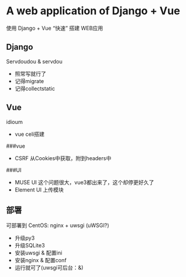 # A web application of Django + Vue
使用 Django + Vue “快速” 搭建 WEB应用

## Django
Servdoudou & servdou
+ 照常写就行了
+ 记得migrate
+ 记得collectstatic

## Vue
idioum
+ vue celi搭建

###vue
+ CSRF
从Cookies中获取，附到headers中

###UI
+ MUSE UI
这个问题很大，vue3都出来了，这个却停更好久了
+ Element UI
上传模块

## 部署
可部署到 CentOS: nginx + uwsgi (uWSGI?)
+ 升级py3
+ 升级SQLite3
+ 安装uwsgi & 配置ini
+ 安装nginx & 配置conf
+ 运行就可了(uwsgi可后台：&)
